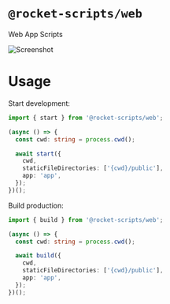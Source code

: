 # `@rocket-scripts/web`

Web App Scripts

<img src="https://raw.githubusercontent.com/rocket-hangar/rocket-scripts/master/doc-assets/screenshot.png" alt="Screenshot" style="max-width: 80%" />

# Usage

Start development:

```ts
import { start } from '@rocket-scripts/web';

(async () => {
  const cwd: string = process.cwd();

  await start({
    cwd,
    staticFileDirectories: ['{cwd}/public'],
    app: 'app',
  });
})();
```

Build production:

```ts
import { build } from '@rocket-scripts/web';

(async () => {
  const cwd: string = process.cwd();

  await build({
    cwd,
    staticFileDirectories: ['{cwd}/public'],
    app: 'app',
  });
})();

```